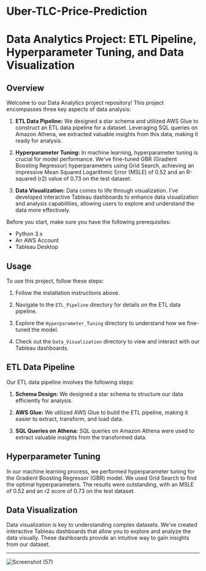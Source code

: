 # Uber-TLC-Price-Prediction

# Data Analytics Project: ETL Pipeline, Hyperparameter Tuning, and Data Visualization

## Overview

Welcome to our Data Analytics project repository! This project encompasses three key aspects of data analysis:

1. **ETL Data Pipeline:** We designed a star schema and utilized AWS Glue to construct an ETL data pipeline for a dataset. Leveraging SQL queries on Amazon Athena, we extracted valuable insights from this data, making it ready for analysis.

2. **Hyperparameter Tuning:** In machine learning, hyperparameter tuning is crucial for model performance. We've fine-tuned GBR (Gradient Boosting Regressor) hyperparameters using Grid Search, achieving an impressive Mean Squared Logarithmic Error (MSLE) of 0.52 and an R-squared (r2) value of 0.73 on the test dataset.

3. **Data Visualization:** Data comes to life through visualization. I've developed interactive Tableau dashboards to enhance data visualization and analysis capabilities, allowing users to explore and understand the data more effectively.


Before you start, make sure you have the following prerequisites:

- Python 3.x
- An AWS Account
- Tableau Desktop

## Usage

To use this project, follow these steps:

1. Follow the installation instructions above.

2. Navigate to the `ETL_Pipeline` directory for details on the ETL data pipeline.

3. Explore the `Hyperparameter_Tuning` directory to understand how we fine-tuned the model.

4. Check out the `Data_Visualization` directory to view and interact with our Tableau dashboards.

## ETL Data Pipeline

Our ETL data pipeline involves the following steps:

1. **Schema Design:** We designed a star schema to structure our data efficiently for analysis.

2. **AWS Glue:** We utilized AWS Glue to build the ETL pipeline, making it easier to extract, transform, and load data.

3. **SQL Queries on Athena:** SQL queries on Amazon Athena were used to extract valuable insights from the transformed data.

## Hyperparameter Tuning

In our machine learning process, we performed hyperparameter tuning for the Gradient Boosting Regressor (GBR) model. We used Grid Search to find the optimal hyperparameters. The results were outstanding, with an MSLE of 0.52 and an r2 score of 0.73 on the test dataset.

## Data Visualization

Data visualization is key to understanding complex datasets. We've created interactive Tableau dashboards that allow you to explore and analyze the data visually. These dashboards provide an intuitive way to gain insights from our dataset.


---
![Screenshot (57)](https://github.com/yashnikhare22/Uber-TLC-Price-Prediction/assets/49709163/ec16ac11-effb-4d71-bfe1-f1319e106214)


